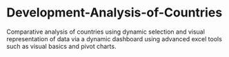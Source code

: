 # Development-Analysis-of-Countries
Comparative analysis of countries using dynamic selection and visual representation of data via a dynamic dashboard using advanced excel tools such as visual basics and pivot charts.
